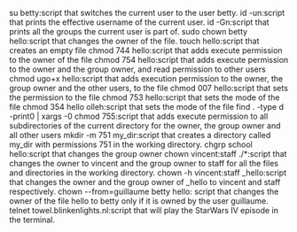 su betty:script that switches the current user to the user betty.
id -un:script that prints the effective username of the current user.
id -Gn:script that prints all the groups the current user is part of.
sudo chown betty hello:script that changes the owner of the file.
touch hello:script that creates an empty file
chmod 744 hello:script that adds execute permission to the owner of the file
chmod 754 hello:script that adds execute permission to the owner and the group owner, and read permission to other users
chmod ugo+x hello:script that adds execution permission to the owner, the group owner and the other users, to the file 
chmod 007 hello:script that sets the permission to the file
chmod 753 hello:script that sets the mode of the file
chmod 354 hello olleh:script that sets the mode of the file
find . -type d -print0 | xargs -0 chmod 755:script that adds execute permission to all subdirectories of the current directory for the owner, the group owner and all other users
mkdir -m 751 my_dir:script that creates a directory called my_dir with permissions 751 in the working directory.
chgrp school hello:script that changes the group owner
chown vincent:staff ./*:script that changes the owner to vincent and the group owner to staff for all the files and directories in the working directory.
chown -h vincent:staff _hello:script that changes the owner and the group owner of _hello to vincent and staff respectively.
chown --from=guillaume betty hello: script that changes the owner of the file hello to betty only if it is owned by the user guillaume.
telnet towel.blinkenlights.nl:script that will play the StarWars IV episode in the terminal.
